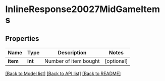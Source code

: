 # InlineResponse20027MidGameItems

## Properties
Name | Type | Description | Notes
------------ | ------------- | ------------- | -------------
**item** | **int** | Number of item bought | [optional] 

[[Back to Model list]](../README.md#documentation-for-models) [[Back to API list]](../README.md#documentation-for-api-endpoints) [[Back to README]](../README.md)


